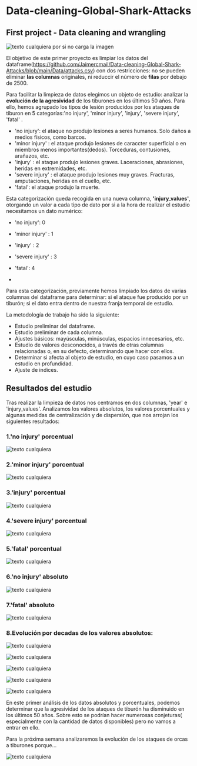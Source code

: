 # Data-cleaning-Global-Shark-Attacks
## First project - Data cleaning and wrangling

![texto cualquiera por si no carga la imagen](https://github.com/Jaimercmail/Data-cleaning-Global-Shark-Attacks/blob/main/Multimedia/Jaws_Book_1975_Cover.jpg) 

El objetivo de este primer proyecto es limpiar los datos del dataframe(https://github.com/Jaimercmail/Data-cleaning-Global-Shark-Attacks/blob/main/Data/attacks.csv) con dos restricciones: no se pueden eliminar **las columnas** originales, ni reduccir el número de **filas** por debajo de 2500.

Para facilitar la limpieza de datos elegimos un objeto de estudio: analizar la **evolución de la agresividad** de los tiburones en los últimos 50 años.
Para ello, hemos agrupado los tipos de lesión producidos por los ataques de tiburon en 5 categorías:'no injury', 'minor injury', 'injury', 'severe injury', 'fatal' .

- 'no injury': el ataque no produjo lesiones a seres humanos. Solo daños a medios físicos, como barcos.
- 'minor injury' : el ataque produjo lesiones de caraccter superficial o en miembros menos importantes(dedos). Torceduras, contusiones, arañazos, etc.
- 'injury' : el ataque produjo lesiones graves. Laceraciones, abrasiones, heridas en extremidades, etc.
- 'severe injury' : el ataque produjo lesiones muy graves. Fracturas, amputaciones, heridas en el cuello, etc.
- 'fatal': el ataque produjo la muerte.

  
Esta categorización queda recogida en una nueva columna, **'injury_values'**, otorgando un valor a cada tipo de dato por si a la hora de realizar el estudio necesitamos un dato numérico:
- 'no injury': 0
- 'minor injury' : 1
- 'injury' : 2
- 'severe injury' : 3
- 'fatal': 4

- 
Para esta categorización, previamente hemos limpiado los datos de varias columnas del dataframe para determinar: si el ataque fue producido por un tiburón; si el dato entra dentro de nuestra franja temporal de estudio.

La metodología de trabajo ha sido la siguiente:
- Estudio preliminar del dataframe.
- Estudio preliminar de cada columna.
- Ajustes básicos: mayúsculas, minúsculas, espacios innecesarios, etc.
- Estudio de valores desconocidos, a través de otras columnas relacionadas o, en su defecto, determinando que hacer con ellos.
- Determinar si afecta al objeto de estudio, en cuyo caso pasamos a un estudio en profundidad.
- Ajuste de indices.

## Resultados del estudio ##

Tras realizar la limpieza de datos nos centramos en dos columnas, 'year' e 'injury_values'. Analizamos los valores absolutos, los valores porcentuales y algunas medidas de centralización y de dispersión, que nos arrojan los siguientes resultados:

 ### **1.'no injury' porcentual** ###
  
![texto cualquiera](https://github.com/Jaimercmail/Data-cleaning-Global-Shark-Attacks/blob/main/Multimedia/evol.no%20injury.%25.png)

 ### **2.'minor injury' porcentual** ###
  
![texto cualquiera](https://github.com/Jaimercmail/Data-cleaning-Global-Shark-Attacks/blob/main/Multimedia/evol.minor%20injury.%25.png)
  
  ### **3.'injury' porcentual** ###
  
![texto cualquiera](https://github.com/Jaimercmail/Data-cleaning-Global-Shark-Attacks/blob/main/Multimedia/evol.injury.%25.png)

  ### **4.'severe injury' porcentual** ###
  
![texto cualquiera](https://github.com/Jaimercmail/Data-cleaning-Global-Shark-Attacks/blob/main/Multimedia/evol.mayor%20injury.%25.png)

  ### **5.'fatal' porcentual** ###
  
![texto cualquiera](https://github.com/Jaimercmail/Data-cleaning-Global-Shark-Attacks/blob/main/Multimedia/evol.fatal.%25.png)

  ### **6.'no injury' absoluto** ###
  
![texto cualquiera](https://github.com/Jaimercmail/Data-cleaning-Global-Shark-Attacks/blob/main/Multimedia/evol.no%20injury.abs.png)

  ### **7.'fatal' absoluto** ###

![texto cualquiera](https://github.com/Jaimercmail/Data-cleaning-Global-Shark-Attacks/blob/main/Multimedia/evol.fatal.abs.png)

  ### **8.Evolución por decadas de los valores absolutos:** ###

![texto cualquiera](https://github.com/Jaimercmail/Data-cleaning-Global-Shark-Attacks/blob/main/Multimedia/graficos%201969-1978.png)

![texto cualquiera](https://github.com/Jaimercmail/Data-cleaning-Global-Shark-Attacks/blob/main/Multimedia/graficos%201979-1988.png)

![texto cualquiera](https://github.com/Jaimercmail/Data-cleaning-Global-Shark-Attacks/blob/main/Multimedia/graficos%201989-1998.png)

![texto cualquiera](https://github.com/Jaimercmail/Data-cleaning-Global-Shark-Attacks/blob/main/Multimedia/graficos%201999-2008.2png.png)

![texto cualquiera](https://github.com/Jaimercmail/Data-cleaning-Global-Shark-Attacks/blob/main/Multimedia/graficos%202009-2018.2.png)

En este primer análisis de los datos absolutos y porcentuales, podemos determinar que la agresividad de los ataques de tiburón ha disminuido en los últimos 50 años. Sobre esto se podrían hacer numerosas conjeturas( especialmente con la cantidad de datos disponibles) pero no vamos a entrar en ello.



Para la próxima semana analizaremos la evolución de los ataques de orcas a tiburones porque...

![texto cualquiera](https://github.com/Jaimercmail/Data-cleaning-Global-Shark-Attacks/blob/main/Multimedia/final%20joke.jpg)


 
